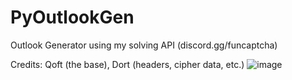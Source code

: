 # PyOutlookGen
 Outlook Generator using my solving API (discord.gg/funcaptcha)

Credits: Qoft (the base), Dort (headers, cipher data, etc.)
![image](https://user-images.githubusercontent.com/122418336/216793605-27349dc5-7a87-4125-b1b4-1e38b77f6715.png)
